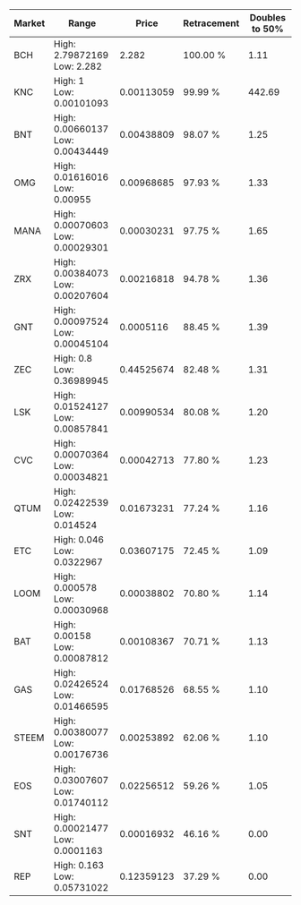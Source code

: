 | Market | Range | Price| Retracement | Doubles to 50% |
| --- | --- | --- | --- | --- |
| BCH | High: 2.79872169<br />Low: 2.282 | 2.282 | 100.00 % | 1.11 |
| KNC | High: 1<br />Low: 0.00101093 | 0.00113059 | 99.99 % | 442.69 |
| BNT | High: 0.00660137<br />Low: 0.00434449 | 0.00438809 | 98.07 % | 1.25 |
| OMG | High: 0.01616016<br />Low: 0.00955 | 0.00968685 | 97.93 % | 1.33 |
| MANA | High: 0.00070603<br />Low: 0.00029301 | 0.00030231 | 97.75 % | 1.65 |
| ZRX | High: 0.00384073<br />Low: 0.00207604 | 0.00216818 | 94.78 % | 1.36 |
| GNT | High: 0.00097524<br />Low: 0.00045104 | 0.0005116 | 88.45 % | 1.39 |
| ZEC | High: 0.8<br />Low: 0.36989945 | 0.44525674 | 82.48 % | 1.31 |
| LSK | High: 0.01524127<br />Low: 0.00857841 | 0.00990534 | 80.08 % | 1.20 |
| CVC | High: 0.00070364<br />Low: 0.00034821 | 0.00042713 | 77.80 % | 1.23 |
| QTUM | High: 0.02422539<br />Low: 0.014524 | 0.01673231 | 77.24 % | 1.16 |
| ETC | High: 0.046<br />Low: 0.0322967 | 0.03607175 | 72.45 % | 1.09 |
| LOOM | High: 0.000578<br />Low: 0.00030968 | 0.00038802 | 70.80 % | 1.14 |
| BAT | High: 0.00158<br />Low: 0.00087812 | 0.00108367 | 70.71 % | 1.13 |
| GAS | High: 0.02426524<br />Low: 0.01466595 | 0.01768526 | 68.55 % | 1.10 |
| STEEM | High: 0.00380077<br />Low: 0.00176736 | 0.00253892 | 62.06 % | 1.10 |
| EOS | High: 0.03007607<br />Low: 0.01740112 | 0.02256512 | 59.26 % | 1.05 |
| SNT | High: 0.00021477<br />Low: 0.0001163 | 0.00016932 | 46.16 % | 0.00 |
| REP | High: 0.163<br />Low: 0.05731022 | 0.12359123 | 37.29 % | 0.00 |
